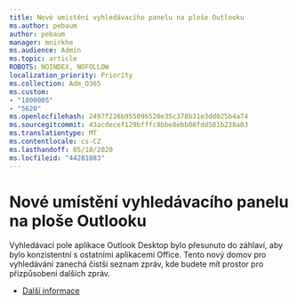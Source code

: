```yaml
---
title: Nové umístění vyhledávacího panelu na ploše Outlooku
ms.author: pebaum
author: pebaum
manager: mnirkhe
ms.audience: Admin
ms.topic: article
ROBOTS: NOINDEX, NOFOLLOW
localization_priority: Priority
ms.collection: Adm_O365
ms.custom:
- "1800005"
- "5620"
ms.openlocfilehash: 2497f226b955096520e35c378b31e3dd025b4a74
ms.sourcegitcommit: 43acdecef129bfffc8bbe8ebb08fdd581b238a03
ms.translationtype: MT
ms.contentlocale: cs-CZ
ms.lasthandoff: 05/18/2020
ms.locfileid: "44281083"
---
```

# <a name="new-location-of-the-search-bar-in-outlook-desktop"></a>Nové umístění vyhledávacího panelu na ploše Outlooku

Vyhledávací pole aplikace Outlook Desktop bylo přesunuto do záhlaví, aby bylo konzistentní s ostatními aplikacemi Office. Tento nový domov pro vyhledávání zanechá čistší seznam zpráv, kde budete mít prostor pro přizpůsobení dalších zpráv.
- [Další informace](https://support.microsoft.com/en-us/office/96fee452-80cd-492d-a35c-5c37584b416b)
